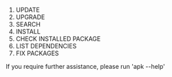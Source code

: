 1. UPDATE
2. UPGRADE
3. SEARCH
4. INSTALL
5. CHECK INSTALLED PACKAGE
6. LIST DEPENDENCIES
7. FIX PACKAGES

If you require further assistance, please run 'apk --help'


